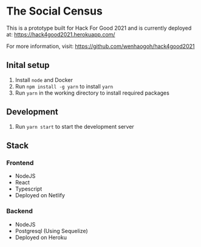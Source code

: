 # The Social Census

This is a prototype built for Hack For Good 2021 and is currently deployed at: https://hack4good2021.herokuapp.com/

For more information, visit: https://github.com/wenhaogoh/hack4good2021

## Inital setup

1. Install `node` and Docker
2. Run `npm install -g yarn` to install `yarn`
3. Run `yarn` in the working directory to install required packages

## Development

1. Run `yarn start` to start the development server

## Stack

### Frontend

* NodeJS
* React
* Typescript
* Deployed on Netlify

### Backend

* NodeJS
* Postgresql (Using Sequelize)
* Deployed on Heroku
